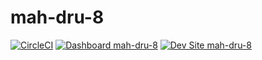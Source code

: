 # mah-dru-8

[![CircleCI](https://circleci.com/gh/mahmudulhossain/mah-dru-8.svg?style=shield)](https://circleci.com/gh/mahmudulhossain/mah-dru-8)
[![Dashboard mah-dru-8](https://img.shields.io/badge/dashboard-mah_dru_8-yellow.svg)](https://dashboard.pantheon.io/sites/bdd15f8e-9d42-4299-ab88-3c894640d902#dev/code)
[![Dev Site mah-dru-8](https://img.shields.io/badge/site-mah_dru_8-blue.svg)](http://dev-mah-dru-8.pantheonsite.io/)